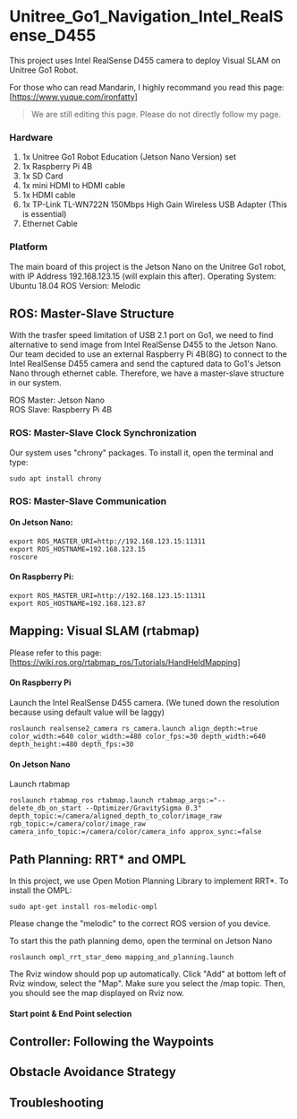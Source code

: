 # Unitree_Go1_Navigation_Intel_RealSense_D455
This project uses Intel RealSense D455 camera to deploy Visual SLAM on Unitree Go1 Robot.

For those who can read Mandarin, I highly recommand you read this page:
[https://www.yuque.com/ironfatty]

> We are still editing this page. Please do not directly follow my page.

### Hardware
1. 1x Unitree Go1 Robot Education (Jetson Nano Version) set
2. 1x Raspberry Pi 4B
3. 1x SD Card
4. 1x mini HDMI to HDMI cable
5. 1x HDMI cable
6. 1x TP-Link TL-WN722N 150Mbps High Gain Wireless USB Adapter (This is essential)
7. Ethernet Cable

### Platform
The main board of this project is the Jetson Nano on the Unitree Go1 robot, with IP Address 192.168.123.15 (will explain this after).
Operating System: Ubuntu 18.04
ROS Version: Melodic

## ROS: Master-Slave Structure
With the trasfer speed limitation of USB 2.1 port on Go1, we need to find alternative to send image from Intel RealSense D455 to the Jetson Nano. Our team decided to use an external Raspberry Pi 4B(8G) to connect to the Intel RealSense D455 camera and send the captured data to Go1's Jetson Nano through ethernet cable. Therefore, we have a master-slave structure in our system.

ROS Master: Jetson Nano <br>
ROS Slave: Raspberry Pi 4B

### ROS: Master-Slave Clock Synchronization
Our system uses "chrony" packages. To install it, open the terminal and type:
```
sudo apt install chrony
```

### ROS: Master-Slave Communication
#### On Jetson Nano:
```
export ROS_MASTER_URI=http://192.168.123.15:11311
export ROS_HOSTNAME=192.168.123.15
roscore
```
#### On Raspberry Pi:
```
export ROS_MASTER_URI=http://192.168.123.15:11311
export ROS_HOSTNAME=192.168.123.87
```

## Mapping: Visual SLAM (rtabmap)
Please refer to this page: [https://wiki.ros.org/rtabmap_ros/Tutorials/HandHeldMapping]

#### On Raspberry Pi
Launch the Intel RealSense D455 camera. (We tuned down the resolution because using default value will be laggy)
```
roslaunch realsense2_camera rs_camera.launch align_depth:=true color_width:=640 color_width:=480 color_fps:=30 depth_width:=640 depth_height:=480 depth_fps:=30
```

#### On Jetson Nano
Launch rtabmap 
```
roslaunch rtabmap_ros rtabmap.launch rtabmap_args:="--delete_db_on_start --Optimizer/GravitySigma 0.3" depth_topic:=/camera/aligned_depth_to_color/image_raw rgb_topic:=/camera/color/image_raw camera_info_topic:=/camera/color/camera_info approx_sync:=false
```

## Path Planning: RRT* and OMPL
In this project, we use Open Motion Planning Library to implement RRT*.
To install the OMPL:
```
sudo apt-get install ros-melodic-ompl
```
Please change the "melodic" to the correct ROS version of you device.

To start this the path planning demo, open the terminal on Jetson Nano
```
roslaunch ompl_rrt_star_demo mapping_and_planning.launch
```
The Rviz window should pop up automatically. Click "Add" at bottom left of Rviz window, select the "Map". Make sure you select the /map topic. Then, you should see the map displayed on Rviz now.

#### Start point & End Point selection





## Controller: Following the Waypoints

## Obstacle Avoidance Strategy

## Troubleshooting


